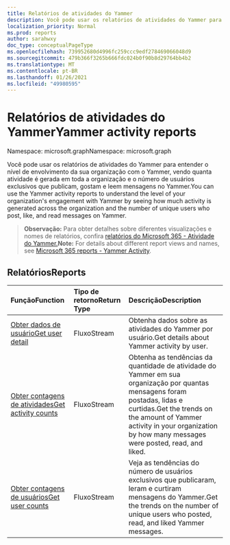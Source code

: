 ```yaml
---
title: Relatórios de atividades do Yammer
description: Você pode usar os relatórios de atividades do Yammer para entender o nível de envolvimento da sua organização com o Yammer, vendo quanta atividade é gerada em toda a organização e o número de usuários exclusivos que publicam, gostam e leem mensagens no Yammer.
localization_priority: Normal
ms.prod: reports
author: sarahwxy
doc_type: conceptualPageType
ms.openlocfilehash: 739952680d4996fc259ccc9edf278469066048d9
ms.sourcegitcommit: 479b366f3265b666fdc024b0f90b8d29764bb4b2
ms.translationtype: MT
ms.contentlocale: pt-BR
ms.lasthandoff: 01/26/2021
ms.locfileid: "49980595"
---
```

# <a name="yammer-activity-reports"></a><span data-ttu-id="6f355-103">Relatórios de atividades do Yammer</span><span class="sxs-lookup"><span data-stu-id="6f355-103">Yammer activity reports</span></span>

<span data-ttu-id="6f355-104">Namespace: microsoft.graph</span><span class="sxs-lookup"><span data-stu-id="6f355-104">Namespace: microsoft.graph</span></span>

<span data-ttu-id="6f355-105">Você pode usar os relatórios de atividades do Yammer para entender o nível de envolvimento da sua organização com o Yammer, vendo quanta atividade é gerada em toda a organização e o número de usuários exclusivos que publicam, gostam e leem mensagens no Yammer.</span><span class="sxs-lookup"><span data-stu-id="6f355-105">You can use the Yammer activity reports to understand the level of your organization's engagement with Yammer by seeing how much activity is generated across the organization and the number of unique users who post, like, and read messages on Yammer.</span></span>

> <span data-ttu-id="6f355-106">**Observação:** Para obter detalhes sobre diferentes visualizações e nomes de relatórios, confira [relatórios do Microsoft 365 - Atividade do Yammer.](https://support.office.com/client/Yammer-activity-c7c9f938-5b8e-4d52-b1a2-c7c32cb2312a)</span><span class="sxs-lookup"><span data-stu-id="6f355-106">**Note:** For details about different report views and names, see [Microsoft 365 reports - Yammer Activity](https://support.office.com/client/Yammer-activity-c7c9f938-5b8e-4d52-b1a2-c7c32cb2312a).</span></span>

## <a name="reports"></a><span data-ttu-id="6f355-107">Relatórios</span><span class="sxs-lookup"><span data-stu-id="6f355-107">Reports</span></span>

| <span data-ttu-id="6f355-108">Função</span><span class="sxs-lookup"><span data-stu-id="6f355-108">Function</span></span>                                 | <span data-ttu-id="6f355-109">Tipo de retorno</span><span class="sxs-lookup"><span data-stu-id="6f355-109">Return Type</span></span> | <span data-ttu-id="6f355-110">Descrição</span><span class="sxs-lookup"><span data-stu-id="6f355-110">Description</span></span>                              |
| :--------------------------------------- | :---------- | :--------------------------------------- |
| [<span data-ttu-id="6f355-111">Obter dados de usuário</span><span class="sxs-lookup"><span data-stu-id="6f355-111">Get user detail</span></span>](../api/reportroot-getyammeractivityuserdetail.md) | <span data-ttu-id="6f355-112">Fluxo</span><span class="sxs-lookup"><span data-stu-id="6f355-112">Stream</span></span>      | <span data-ttu-id="6f355-113">Obtenha dados sobre as atividades do Yammer por usuário.</span><span class="sxs-lookup"><span data-stu-id="6f355-113">Get details about Yammer activity by user.</span></span> |
| [<span data-ttu-id="6f355-114">Obter contagens de atividades</span><span class="sxs-lookup"><span data-stu-id="6f355-114">Get activity counts</span></span>](../api/reportroot-getyammeractivitycounts.md) | <span data-ttu-id="6f355-115">Fluxo</span><span class="sxs-lookup"><span data-stu-id="6f355-115">Stream</span></span>      | <span data-ttu-id="6f355-116">Obtenha as tendências da quantidade de atividade do Yammer em sua organização por quantas mensagens foram postadas, lidas e curtidas.</span><span class="sxs-lookup"><span data-stu-id="6f355-116">Get the trends on the amount of Yammer activity in your organization by how many messages were posted, read, and liked.</span></span> |
| [<span data-ttu-id="6f355-117">Obter contagens de usuários</span><span class="sxs-lookup"><span data-stu-id="6f355-117">Get user counts</span></span>](../api/reportroot-getyammeractivityusercounts.md) | <span data-ttu-id="6f355-118">Fluxo</span><span class="sxs-lookup"><span data-stu-id="6f355-118">Stream</span></span>      | <span data-ttu-id="6f355-119">Veja as tendências do número de usuários exclusivos que publicaram, leram e curtiram mensagens do Yammer.</span><span class="sxs-lookup"><span data-stu-id="6f355-119">Get the trends on the number of unique users who posted, read, and liked  Yammer messages.</span></span> |

